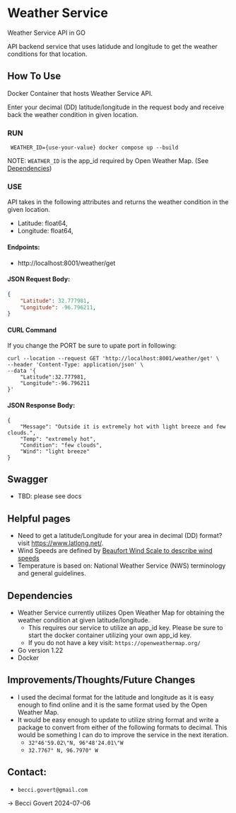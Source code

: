 # Weather Service
Weather Service API in GO

API backend service that uses latidude and longitude to get the weather conditions for that location. 

## How To Use

Docker Container that hosts Weather Service API.

Enter your decimal (DD) latitude/longitude in the request body and receive back the weather condition in given location.

### RUN
``` WEATHER_ID={use-your-value} docker compose up --build```

NOTE: `WEATHER_ID` is the app_id required by Open Weather Map. (See [Dependencies](https://github.com/RebGov/WeatherService/blob/feature-service-create2/README.md#dependencies))

### USE
API takes in the following attributes and returns the weather condition in the given location.
- Latitude: float64,
- Longitude: float64,

#### Endpoints:
- http://localhost:8001/weather/get
   
#### JSON Request Body:
```.json
{
    "Latitude": 32.777981,
    "Longitude": -96.796211,
}
```
#### CURL Command
If you change the PORT be sure to upate port in following:
```
curl --location --request GET 'http://localhost:8001/weather/get' \ 
--header 'Content-Type: application/json' \
--data '{
    "Latitude":32.777981,
    "Longitude":-96.796211
}'
```
#### JSON Response Body:
```
{
    "Message": "Outside it is extremely hot with light breeze and few clouds.",
    "Temp": "extremely hot",
    "Condition": "few clouds",
    "Wind": "light breeze"
}
```

## Swagger
  - TBD: please see docs

## Helpful pages
 - Need to get a latitude/Longitude for your area in decimal (DD) format? visit https://www.latlong.net/.
 - Wind Speeds are defined by [Beaufort Wind Scale to describe wind speeds](https://www.weather.gov/mfl/beaufort)
 - Temperature is based on: National Weather Service (NWS) terminology and general guidelines.

 ## Dependencies
 - Weather Service currently utilizes Open Weather Map for obtaining the weather condition at given latitude/longitude.
    - This requires our service to utilize an app_id key. Please be sure to start the docker container utilizing your own app_id key.
    - If you do not have a key visit: `https://openweathermap.org/`
- Go version 1.22
- Docker


## Improvements/Thoughts/Future Changes
- I used the decimal format for the latitude and longitude as it is easy enough to find online and it is the same format used by the Open Weather Map.
- It would be easy enough to update to utilize string format and write a package to convert from either of the following formats to decimal. This would be something I can do to improve the service in the next iteration.
    - `32°46'59.02\"N, 96°48'24.01\"W`
    - `32.7767° N, 96.7970° W`

## Contact:
- `becci.govert@gmail.com`


-> Becci Govert 2024-07-06
